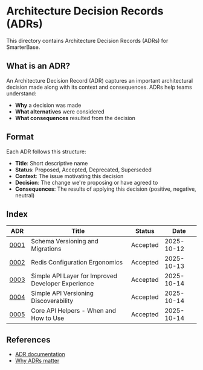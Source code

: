 # Architecture Decision Records (ADRs)

This directory contains Architecture Decision Records (ADRs) for SmarterBase.

## What is an ADR?

An Architecture Decision Record (ADR) captures an important architectural decision made along with its context and consequences. ADRs help teams understand:
- **Why** a decision was made
- **What alternatives** were considered
- **What consequences** resulted from the decision

## Format

Each ADR follows this structure:
- **Title**: Short descriptive name
- **Status**: Proposed, Accepted, Deprecated, Superseded
- **Context**: The issue motivating this decision
- **Decision**: The change we're proposing or have agreed to
- **Consequences**: The results of applying this decision (positive, negative, neutral)

## Index

| ADR | Title | Status | Date |
|-----|-------|--------|------|
| [0001](0001-schema-versioning-and-migrations.md) | Schema Versioning and Migrations | Accepted | 2025-10-12 |
| [0002](0002-redis-configuration-ergonomics.md) | Redis Configuration Ergonomics | Accepted | 2025-10-13 |
| [0003](0003-simple-api-layer.md) | Simple API Layer for Improved Developer Experience | Accepted | 2025-10-14 |
| [0004](0004-simple-api-versioning.md) | Simple API Versioning Discoverability | Accepted | 2025-10-14 |
| [0005](0005-core-api-helpers-guidance.md) | Core API Helpers - When and How to Use | Accepted | 2025-10-14 |

## References

- [ADR documentation](https://adr.github.io/)
- [Why ADRs matter](https://cognitect.com/blog/2011/11/15/documenting-architecture-decisions)
